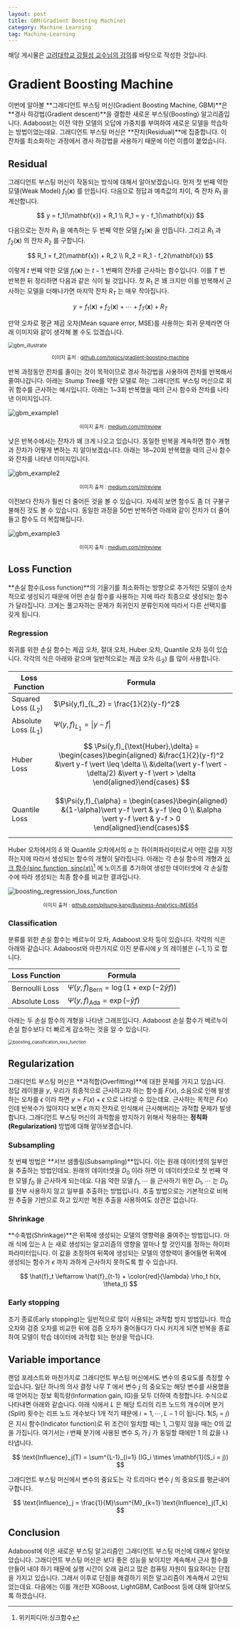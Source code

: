 ```yaml
---
layout: post
title: GBM(Gradient Boosting Machine)
category: Machine Learning
tag: Machine-Learning
---
```




해당 게시물은 [고려대학교 강필성 교수님의 강의](https://github.com/pilsung-kang/Business-Analytics-IME654-)를 바탕으로 작성한 것입니다.

# Gradient Boosting Machine

이번에 알아볼 **그래디언트 부스팅 머신(Gradient Boosting Machine, GBM)**은 **경사 하강법(Gradient descent)**을 결합한 새로운 부스팅(Boosting) 알고리즘입니다. Adaboost는 이전 약한 모델의 오답에 가중치를 부여하여 새로운 모델을 학습하는 방법이었는데요. 그래디언트 부스팅 머신은 **잔차(Residual)**에 집중합니다. 이 잔차를 최소화하는 과정에서 경사 하강법을 사용하기 때문에 이런 이름이 붙었습니다.



## Residual

그래디언트 부스팅 머신이 작동되는 방식에 대해서 알아보겠습니다. 먼저 첫 번째 약한 모델(Weak Model) $f_1(\mathbf{x})$ 를 만듭니다. 다음으로 정답과 예측값의 차이, 즉 잔차 $R_1$ 을 계산합니다.


$$
y = f_1(\mathbf{x}) + R_1 \\
R_1 = y - f_1(\mathbf{x})
$$


다음으로는 잔차 $R_1$ 을 예측하는 두 번째 약한 모델 $f_2(\mathbf{x})$ 을 만듭니다. 그리고 $R_1$ 과 $f_2(\mathbf{x})$ 의 잔차 $R_2$ 를 구합니다.


$$
R_1 = f_2(\mathbf{x}) + R_2 \\
R_2 = R_1 - f_2(\mathbf{x})
$$


이렇게 $t$ 번째 약한 모델 $f_t(\mathbf{x})$ 는 $t-1$ 번째의 잔차를 근사하는 함수입니다. 이를 $T$ 번 반복한 뒤 정리하면 다음과 같은 식이 될 것입니다. 첫 $R_1$ 은 꽤 크지만 이를 반복해서 근사하는 모델을 더해나가면 마지막 잔차 $R_T$ 는 매우 작아집니다.


$$
y = f_1(\mathbf{x}) + f_2(\mathbf{x}) + \cdots + f_T(\mathbf{x}) + R_{T}
$$


만약 오차로 평균 제곱 오차(Mean square error, MSE)를 사용하는 회귀 문제라면 아래 이미지와 같이 생각해 볼 수도 있겠습니다. 

<img src="https://user-images.githubusercontent.com/45377884/111873541-0f6ff680-89d4-11eb-940f-a5d270b26dda.png" alt="gbm_illustrate" style="zoom:80%;" />

<p align="center" style="font-size:80%">이미지 출처 : <a href="https://github.com/topics/gradient-boosting-machine">github.com/topics/gradient-boosting-machine</a></p>

반복 과정동안 잔차를 줄이는 것이 목적이므로 경사 하강법을 사용하여 잔차를 반복해서 줄여나갑니다. 아래는 Stump Tree를 약한 모델로 하는 그래디언트 부스팅 머신으로 회귀 함수를 근사하는 예시입니다. 아래는 1~3회 반복했을 때의 근사 함수와 잔차를 나타낸 이미지입니다.

![gbm_example1](https://miro.medium.com/max/700/1*2fGb3jTF85XyHtnpJYA8ug.png)

<p align="center" style="font-size:80%">이미지 출처 : <a href="https://medium.com/mlreview/gradient-boosting-from-scratch-1e317ae4587d">medium.com/mlreview</a></p>

낮은 반복수에서는 잔차가 꽤 크게 나오고 있습니다. 동일한 반복을 계속하면 함수 개형과 잔차가 어떻게 변하는 지 알아보겠습니다. 아래는 18~20회 반복했을 때의 근사 함수와 잔차를 나타낸 이미지입니다.

![gbm_example2](https://miro.medium.com/max/642/1*Ram0yHpCwXWZ23HZUN1QwA.png)

<p align="center" style="font-size:80%">이미지 출처 : <a href="https://medium.com/mlreview/gradient-boosting-from-scratch-1e317ae4587d">medium.com/mlreview</a></p>

이전보다 잔차가 훨씬 더 줄어든 것을 볼 수 있습니다. 자세히 보면 함수도 좀 더 구불구불해진 것도 볼 수 있습니다. 동일한 과정을 50번 반복하면 아래와 같이 잔차가 더 줄어들고 함수도 더 복잡해집니다.

![gbm_example3](https://miro.medium.com/max/700/1*tNYXUUU23kcoiww26Uh6jw.png)

<p align="center" style="font-size:80%">이미지 출처 : <a href="https://medium.com/mlreview/gradient-boosting-from-scratch-1e317ae4587d">medium.com/mlreview</a></p>

## Loss Function

**손실 함수(Loss function)**의 기울기를 최소화하는 방향으로 추가적인 모델이 순차적으로 생성되기 때문에 어떤 손실 함수를 사용하는 지에 따라 최종으로 생성되는 함수가 달라집니다. 크게는 풀고자하는 문제가 회귀인지 분류인지에 따라서 다른 선택지를 갖게 됩니다.

### Regression

회귀를 위한 손실 함수는 제곱 오차, 절대 오차, Huber 오차, Quantile 오차 등이 있습니다. 각각의 식은 아래와 같으며 일반적으로는 제곱 오차 $(L_2)$ 를 많이 사용합니다.

| Loss Function         | Formula                                                      |
| --------------------- | ------------------------------------------------------------ |
| Squared Loss $(L_2)$  | $\Psi(y,f)_{L_2} = \frac{1}{2}(y-f)^2$                       |
| Absolute Loss $(L_1)$ | $\Psi(y,f)_{L_1} = \vert y-f \vert$                          |
| Huber Loss            | $$  \Psi(y,f)_{\text{Huber},\delta} = \begin{cases}\begin{aligned} &\frac{1}{2}(y-f)^2  &\vert y-f \vert \leq \delta \\ &\delta(\vert y-f \vert - \delta/2) &\vert y-f \vert > \delta \end{aligned}\end{cases} $$ |
| Quantile Loss         | $$\Psi(y,f)_{\alpha} = \begin{cases}\begin{aligned} &(1-\alpha)\vert y-f \vert & y-f \leq 0 \\ &\alpha \vert y-f \vert & y-f > 0 \end{aligned}\end{cases}$$ |

Huber 오차에서의 $\delta$ 와 Quantile 오차에서의 $\alpha$ 는 하이퍼파라미터로서 어떤 값을 지정하는지에 따라서 생성되는 함수의 개형이 달라집니다. 아래는 각 손실 함수의 개형과 [싱크 함수(sinc function, $\text{sinc}(x)$)[^1]](https://ko.wikipedia.org/wiki/%EC%8B%B1%ED%81%AC%ED%95%A8%EC%88%98) 에 노이즈를 추가하여 생성한 데이터셋에 각 손실함수에 따라 생성되는 최종 함수를 비교한 결과입니다.

![boosting_regression_loss_function](https://user-images.githubusercontent.com/45377884/111876985-7dbcb500-89e4-11eb-8bf9-5e10daab75a4.png)

<p align="center" style="font-size:80%">이미지 출처 : <a href="https://github.com/pilsung-kang/Business-Analytics-IME654-">github.com/pilsung-kang/Business-Analytics-IME654</a></p>

### Classification

분류를 위한 손실 함수는 베르누이 오차, Adaboost 오차 등이 있습니다. 각각의 식은 아래와 같습니다. Adaboost와 마찬가지로 이진 분류시에 $y$ 의 레이블은 $\{-1, 1\}$ 로 합니다.

| Loss Function  | Formula                                            |
| -------------- | -------------------------------------------------- |
| Bernoulli Loss | $\Psi(y,f)_\text{Bern} = \log(1+\exp(-2\bar{y}f))$ |
| Absolute Loss  | $\Psi(y,f)_\text{Ada} = \exp(-\bar{y}f)$           |

아래는 두 손실 함수의 개형을 나타낸 그래프입니다. Adaboost 손실 함수가 베르누이 손실 함수보다 더 빠르게 감소하는 것을 알 수 있습니다. 

<img src="https://user-images.githubusercontent.com/45377884/111877231-ac875b00-89e5-11eb-8e8c-78e3eac3769a.png" alt="boosting_classification_loss_function" style="zoom: 67%;" />



## Regularization

그래디언트 부스팅 머신은 **과적합(Overfitting)**에 대한 문제를 가지고 있습니다. 정답 레이블을 $y$, 우리가 최종적으로 근사하고자 하는 함수를 $F(x)$, 소음으로 인해 발생하는 오차를 $\epsilon$ 이라 하면 $y = F(x) + \epsilon$ 으로 나타낼 수 있는데요. 근사하는 목적은 $F(x)$ 인데 반복수가 많아지다 보면 $\epsilon$ 까지 잔차로 인식해서 근사해버리는 과적합 문제가 발생합니다. 그래디언트 부스팅 머신의 과적합을 방지하기 위해서 적용하는 **정칙화(Regularization)** 방법에 대해 알아보겠습니다.



### Subsampling

첫 번째 방법은 **서브 샘플링(Subsampling)**입니다. 이는 원래 데이터셋의 일부만을 추출하는 방법인데요. 원래의 데이터셋을 $D_0$ 이라 하면 이 데이터셋으로 첫 번째 약한 모델 $f_0$ 을 근사하게 되는데요. 다음 약한 모델 $f_1, \cdots$ 을 근사하기 위한 $D_1, \cdots$ 는 $D_0$ 를 전부 사용하지 않고 일부를 추출하는 방법입니다. 추출 방법으로는 기본적으로 비복원 추출을 기반으로 하고 있지만 복원 추출을 사용하여도 상관은 없습니다.



### Shrinkage

**수축법(Shrinkage)**은 뒤쪽에 생성되는 모델의 영향력을 줄여주는 방법입니다. 아래 식에 있는 $\lambda$ 는 새로 생성되는 알고리즘의 영향을 얼마나 할 것인지를 정하는 하이퍼파라미터입니다. 이 값을 조정하여 뒤쪽에 생성되는 모델의 영향력이 줄어들면 뒤쪽에 생성되는 함수가 $\epsilon$ 까지 과하게 근사하지 못하도록 할 수 있습니다.


$$
\hat{f}_t \leftarrow \hat{f}_{t-1} + \color{red}{\lambda} \rho_t h(x, \theta_t)
$$


### Early stopping

조기 종료(Early stopping)는 일반적으로 많이 사용되는 과적합 방지 방법입니다. 학습 오차와 검증 오차를 비교한 뒤에 검증 오차가 줄어들다가 다시 커지게 되면 반복을 종료하여 모델이 학습 데이터에 과적합 되는 현상을 막습니다.

## Variable importance

랜덤 포레스트와 마찬가지로 그래디언트 부스팅 머신에서도 변수의 중요도를 측정할 수 있습니다. 일단 하나의 의사 결정 나무 $T$ 에서 변수 $j$ 의 중요도는 해당 변수를 사용했을 때 얻어지는 정보 획득량(Information gain, IG)을 모두 더하여 측정합니다. 수식으로 나타내면 아래와 같습니다. 아래 식에서 $L$ 은 해당 트리의 리프 노드의 개수이며 분기(Split) 횟수는 리프 노드 개수보다 1개 적기 때문에 $i = 1, \cdots, L-1$ 이 됩니다. $\mathbf{1}(S_i = j)$ 은 지시 함수(Indicator function)로 뒤 조건이 일치할 때는 $1$, 그렇지 않을 때는 $0$의 값을 가집니다. 여기서는 $i$ 번째 분기에 사용된 변수 $S_i$ 가 $j$ 가 동일할 때에만 $1$ 의 값을 나타냅니다.


$$
\text{Influence}_j(T) = \sum^{L-1}_{i=1} (IG_i \times \mathbf{1}(S_i = j))
$$


그래디언트 부스팅 머신에서 변수의 중요도는 각 트리마다 변수 $j$ 의 중요도를 평균내어 구합니다.


$$
\text{Influence}_j = \frac{1}{M}\sum^{M}_{k=1} \text{Influence}_j(T_k) 
$$


## Conclusion

Adaboost에 이은 새로운 부스팅 알고리즘인 그래디언트 부스팅 머신에 대해서 알아보았습니다. 그래디언트 부스팅 머신은 보다 좋은 성능을 보이지만 계속해서 근사 함수를 만들어 내야 하기 때문에 실행 시간이 오래 걸리고 많은 컴퓨팅 자원이 필요하다는 단점을 가지고 있습니다. 그래서 이후로 단점을 해결하기 위한 알고리즘이 계속해서 고안되었는데요. 다음에는 이를 개선한 XGBoost, LightGBM, CatBoost 등에 대해 알아보도록 하겠습니다.

[^1]: [위키피디아:싱크함수](https://ko.wikipedia.org/wiki/%EC%8B%B1%ED%81%AC%ED%95%A8%EC%88%98)

